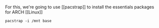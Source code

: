 For this, we're going to use [[pacstrap]] to install the essentials packages for ARCH [[Linux]]
```console
pacstrap -i /mnt base
```

